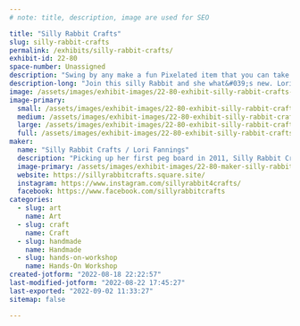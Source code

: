 ```yaml
---
# note: title, description, image are used for SEO

title: "Silly Rabbit Crafts"
slug: silly-rabbit-crafts
permalink: /exhibits/silly-rabbit-crafts/
exhibit-id: 22-80
space-number: Unassigned
description: "Swing by any make a fun Pixelated item that you can take home with you!"
description-long: "Join this silly Rabbit and she what&#039;s new. Lori is always updating her patterns for you to create items, and new pegboards and fun colors. If you do not have time to make something while in Maker Faire, She has kits to take home, and thousands of premade completed items for your collection, or a gift for a loved one!"
image: /assets/images/exhibit-images/22-80-exhibit-silly-rabbit-crafts-10252141-640567822694418-7755115821529251756-n-large.jpg
image-primary: 
  small: /assets/images/exhibit-images/22-80-exhibit-silly-rabbit-crafts-10252141-640567822694418-7755115821529251756-n-small.jpg
  medium: /assets/images/exhibit-images/22-80-exhibit-silly-rabbit-crafts-10252141-640567822694418-7755115821529251756-n-medium.jpg
  large: /assets/images/exhibit-images/22-80-exhibit-silly-rabbit-crafts-10252141-640567822694418-7755115821529251756-n-large.jpg
  full: /assets/images/exhibit-images/22-80-exhibit-silly-rabbit-crafts-10252141-640567822694418-7755115821529251756-n-full.jpg
maker: 
  name: "Silly Rabbit Crafts / Lori Fannings"
  description: "Picking up her first peg board in 2011, Silly Rabbit Crafts now travels to 18 different states a year, with over 260+ shows under her belt! Silly Rabbit Crafts has melted over 29.5 million beads turning them into anything from Earrings to art, and even into fish tanks!"
  image-primary: /assets/images/exhibit-images/22-80-maker-silly-rabbit-crafts-insta-profile-medium.jpg
  website: https://sillyrabbitcrafts.square.site/
  instagram: https://www.instagram.com/sillyrabbit4crafts/
  facebook: https://www.facebook.com/sillyrabbitcrafts
categories: 
  - slug: art
    name: Art
  - slug: craft
    name: Craft
  - slug: handmade
    name: Handmade
  - slug: hands-on-workshop
    name: Hands-On Workshop
created-jotform: "2022-08-18 22:22:57"
last-modified-jotform: "2022-08-22 17:45:27"
last-exported: "2022-09-02 11:33:27"
sitemap: false

---
```

